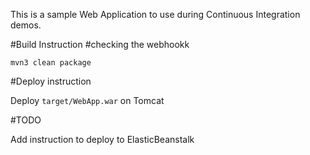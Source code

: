This is a sample Web Application to use during Continuous Integration demos.

#Build Instruction
#checking the webhookk
```
mvn3 clean package
```



#Deploy instruction



Deploy ```target/WebApp.war``` on Tomcat
 
#TODO
 
Add instruction to deploy to ElasticBeanstalk
